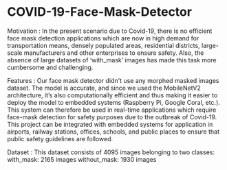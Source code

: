 # COVID-19-Face-Mask-Detector

Motivation :
In the present scenario due to Covid-19, there is no efficient face mask detection applications which are now in high demand for transportation means, densely populated areas, residential districts, large-scale manufacturers and other enterprises to ensure safety. 
Also, the absence of large datasets of ‘with_mask’ images has made this task more cumbersome and challenging.

Features :
Our face mask detector didn't use any morphed masked images dataset. 
The model is accurate, and since we used the MobileNetV2 architecture, it’s also computationally efficient and thus making it easier to deploy the model to embedded systems (Raspberry Pi, Google Coral, etc.).
This system can therefore be used in real-time applications which require face-mask detection for safety purposes due to the outbreak of Covid-19. This project can be integrated with embedded systems for application in airports, railway stations, offices, schools, and public places to ensure that public safety guidelines are followed.

Dataset :
This dataset consists of 4095 images belonging to two classes:
with_mask: 2165 images
without_mask: 1930 images
